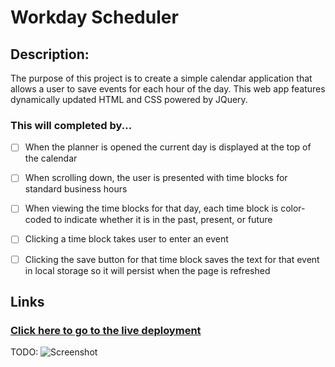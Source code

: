 # Workday Scheduler

## Description:

The purpose of this project is to create a simple calendar application that allows a user to save events for each hour of the day. This web app features dynamically updated HTML and CSS powered by JQuery.

### This will completed by...

- [ ] When the planner is opened the current day is displayed at the top of the calendar
- [ ] When scrolling down, the user is presented with time blocks for standard business hours
- [ ] When viewing the time blocks for that day, each time block is color-coded to indicate whether it is in the past, present, or future
- [ ] Clicking a time block takes user to enter an event
- [ ] Clicking the save button for that time block saves the text for that event in local storage so it will persist when the page is refreshed


## Links

### [Click here to go to the live deployment](https://jamestw13.github.io/weekday-scheduler/)

TODO:
![Screenshot](#)

